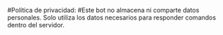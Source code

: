 #Política de privacidad:
#Este bot no almacena ni comparte datos personales. Solo utiliza los datos necesarios para responder comandos dentro del servidor.
